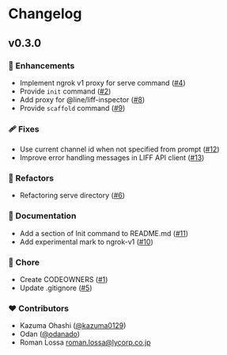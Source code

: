 # Changelog


## v0.3.0


### 🚀 Enhancements

- Implement ngrok v1 proxy for serve command ([#4](https://github.com/line/liff-cli/pull/4))
- Provide `init` command ([#2](https://github.com/line/liff-cli/pull/2))
- Add proxy for @line/liff-inspector ([#8](https://github.com/line/liff-cli/pull/8))
- Provide `scaffold` command ([#9](https://github.com/line/liff-cli/pull/9))

### 🩹 Fixes

- Use current channel id when not specified from prompt ([#12](https://github.com/line/liff-cli/pull/12))
- Improve error handling messages in LIFF API client ([#13](https://github.com/line/liff-cli/pull/13))

### 💅 Refactors

- Refactoring serve directory ([#6](https://github.com/line/liff-cli/pull/6))

### 📖 Documentation

- Add a section of Init command to README.md ([#11](https://github.com/line/liff-cli/pull/11))
- Add experimental mark to ngrok-v1 ([#10](https://github.com/line/liff-cli/pull/10))

### 🏡 Chore

- Create CODEOWNERS ([#1](https://github.com/line/liff-cli/pull/1))
- Update .gitignore ([#5](https://github.com/line/liff-cli/pull/5))

### ❤️ Contributors

- Kazuma Ohashi ([@kazuma0129](http://github.com/kazuma0129))
- Odan ([@odanado](http://github.com/odanado))
- Roman Lossa <roman.lossa@lycorp.co.jp>

